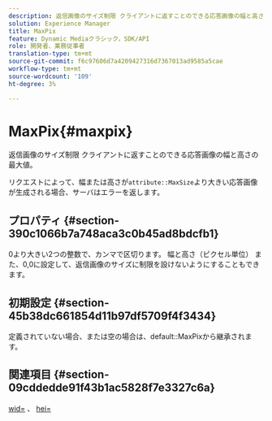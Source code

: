 ```yaml
---
description: 返信画像のサイズ制限 クライアントに返すことのできる応答画像の幅と高さの最大値。
solution: Experience Manager
title: MaxPix
feature: Dynamic Mediaクラシック，SDK/API
role: 開発者、業務従事者
translation-type: tm+mt
source-git-commit: f6c97606d7a4209427316d7367013ad9585a5cae
workflow-type: tm+mt
source-wordcount: '109'
ht-degree: 3%

---
```



# MaxPix{#maxpix}

返信画像のサイズ制限 クライアントに返すことのできる応答画像の幅と高さの最大値。

リクエストによって、幅または高さが`attribute::MaxSize`より大きい応答画像が生成される場合、サーバはエラーを返します。

## プロパティ {#section-390c1066b7a748aca3c0b45ad8bdcfb1}

0より大きい2つの整数で、カンマで区切ります。 幅と高さ（ピクセル単位） また、0,0に設定して、返信画像のサイズに制限を設けないようにすることもできます。

## 初期設定 {#section-45b38dc661854d11b97df5709f4f3434}

定義されていない場合、または空の場合は、default::MaxPixから継承されます。

## 関連項目 {#section-09cddedde91f43b1ac5828f7e3327c6a}

[wid=](../../../../../ir-api/http-protocol/image-rendering-api-ref/c-ir-http-protocol-ref/c-ir-http-protocol-command-reference/r-ir-wid.md#reference-b7e691b0624941168c94b2749ae233ec) 、 [hei=](../../../../../ir-api/http-protocol/image-rendering-api-ref/c-ir-http-protocol-ref/c-ir-http-protocol-command-reference/r-ir-hei.md#reference-1c08f60365a94417a39867c09cac5478)
